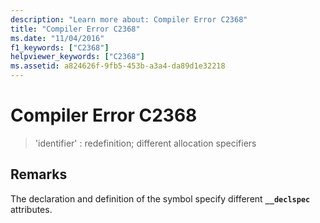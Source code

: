```yaml
---
description: "Learn more about: Compiler Error C2368"
title: "Compiler Error C2368"
ms.date: "11/04/2016"
f1_keywords: ["C2368"]
helpviewer_keywords: ["C2368"]
ms.assetid: a824626f-9fb5-453b-a3a4-da89d1e32218
---
```

# Compiler Error C2368

> 'identifier' : redefinition; different allocation specifiers

## Remarks

The declaration and definition of the symbol specify different **`__declspec`** attributes.
